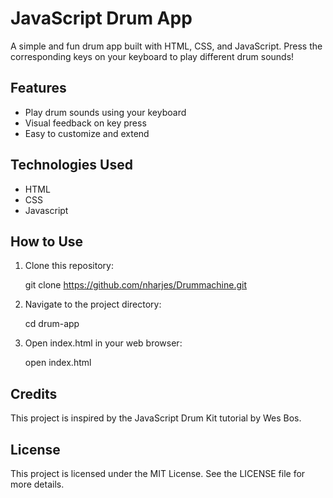 # JavaScript Drum App

A simple and fun drum app built with HTML, CSS, and JavaScript. Press the corresponding keys on your keyboard to play different drum sounds!

## Features

- Play drum sounds using your keyboard
- Visual feedback on key press
- Easy to customize and extend


## Technologies Used
- HTML
- CSS
- Javascript

## How to Use

1. Clone this repository:

      git clone https://github.com/nharjes/Drummachine.git

2. Navigate to the project directory:

      cd drum-app

3. Open index.html in your web browser:

      open index.html

## Credits 
  This project is inspired by the JavaScript Drum Kit tutorial by Wes Bos.
      
  ## License 
  This project is licensed under the MIT License. See the LICENSE file for more details.

